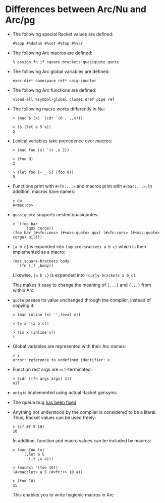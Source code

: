 Differences between Arc/Nu and Arc/pg
=====================================

  * The following special Racket values are defined:

        #%app #%datum #%set #%top #%var

  * The following Arc macros are defined:

        % assign fn if square-brackets quasiquote quote

  * The following Arc global variables are defined:

        exec-dir* namespace ref* uniq-counter

  * The following Arc functions are defined:

        %load-all %symbol-global close1 dref pipe ref

  * The following macro works differently in Nu:

        > (mac $ (x) `(cdr `(0 . ,,x)))

        > ($ (let a 5 a))
        5

  * Lexical variables take precedence over macros:

        > (mac foo (x) `(+ ,x 2))

        > (foo 0)
        2

        > (let foo [+ _ 5] (foo 0))
        5

  * Functions print with `#<fn:...>` and macros print with `#<mac:...>`. In
    addition, macros have names:

        > do
        #<mac:do>

  * `quasiquote` supports nested quasiquotes:

        > `(foo bar
             `(qux corge))
        (foo bar (#<fn:cons> (#<mac:quote> qux) (#<fn:cons> (#<mac:quote> corge) nil)))

  * `[a b c]` is expanded into `(square-brackets a b c)` which is then
    implemented as a macro:

        (mac square-brackets body
          `(fn (_) ,body))

    Likewise, `{a b c}` is expanded into `(curly-brackets a b c)`

    This makes it easy to change the meaning of `[...]` and `{...}` from
    within Arc

  * `quote` passes its value unchanged through the compiler, instead of
    copying it:

        > (mac inline (x) `',(eval x))

        > (= x '(a b c))

        > (is x (inline x))
        t

  * Global variables are represented with their Arc names:

        > x
        error: reference to undefined identifier: x

  * Function rest args are `nil`-terminated:

        > (cdr ((fn args args) 1))
        nil

  * `uniq` is implemented using actual Racket gensyms

  * The queue bug [has been fixed](http://arclanguage.org/item?id=13616)

  * Anything not understood by the compiler is considered to be a literal.
    Thus, Racket values can be used freely:

        > (if #f 5 10)
        10

    In addition, function and macro values can be included by macros:

        > (mac foo (x)
            `(,let a 5
               (,+ ,x a)))

        > (macex1 '(foo 10))
        (#<mac:let> a 5 (#<fn:+> 10 a))

        > (foo 10)
        15

    This enables you to write hygienic macros in Arc
